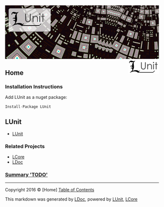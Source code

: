 ![](LUnit/Content/LUnit-banner-large.png "")
<img align="right" src="LUnit/Content/LUnit-logo-small.png" alt="Logo" />

## Home

### Installation Instructions
Add LUnit as a nuget package:
```cs
Install-Package LUnit
```

## LUnit

 - [LUnit](LUnit/LUnit.md)

### Related Projects
- [LCore](https://github.com/CodeSingularity/LCore) 
- [LDoc](https://github.com/CodeSingularity/LDoc) 

### [Summary &#39;TODO&#39;](TagSummary_TODO.md)



---

Copyright 2016 &copy; [Home] [Table of Contents](TableOfContents.md)

This markdown was generated by [LDoc](https://github.com/CodeSingularity/LDoc), powered by [LUnit](https://github.com/CodeSingularity/LUnit), [LCore](https://github.com/CodeSingularity/LCore)
